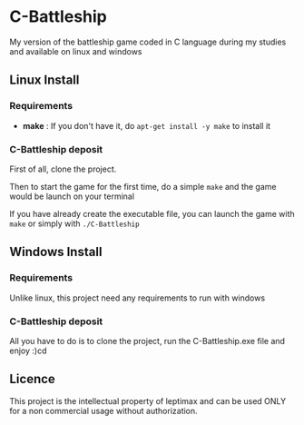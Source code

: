 # C-Battleship
My version of the battleship game coded in C language during my studies and available on linux and windows

## Linux Install

### Requirements

- **make** : If you don't have it, do ```apt-get install -y make``` to install it 

### C-Battleship deposit

First of all, clone the project.

Then to start the game for the first time, do a simple ```make``` and the game would be launch on your terminal

If you have already create the executable file, you can launch the game with ```make``` or simply with ```./C-Battleship```

## Windows Install

### Requirements

Unlike linux, this project need any requirements to run with windows

### C-Battleship deposit

All you have to do is to clone the project, run the C-Battleship.exe file and enjoy :)cd 

## Licence

This project is the intellectual property of leptimax and can be used ONLY for a non commercial usage without authorization.